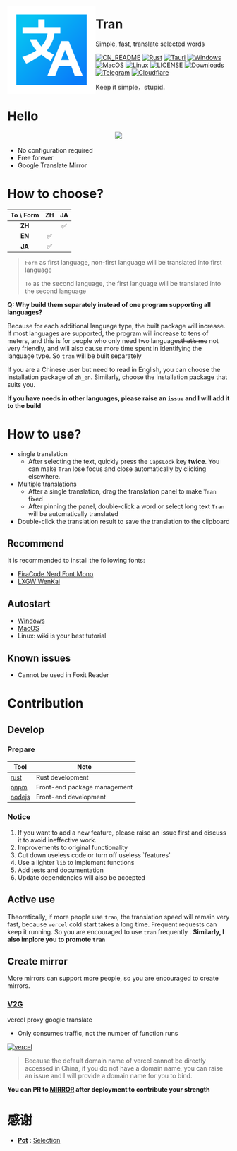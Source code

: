 <a href="https://github.com/Borber/tran"><img width="200px" src="public/icon.png" align="left"/></a>

# Tran

Simple, fast, translate selected words

[![CN_README](https://img.shields.io/badge/-CN_README-yellow?color=%2307baf3&style=for-the-badge&logoColor=white)](./README.md)
[![Rust](https://img.shields.io/badge/-Rust-orange?logo=rust&style=for-the-badge&logoColor=white)](https://www.rust-lang.org/)
[![Tauri](https://img.shields.io/badge/Tauri-blue?logo=tauri&color=1B1B1D&style=for-the-badge)](https://tauri.app/)
[![Windows](https://img.shields.io/badge/-Windows-blue?logo=windows&style=for-the-badge&logoColor=white)](https://github.com/Borber/tran/releases)
[![MacOS](https://img.shields.io/badge/-macOS-black?&logo=apple&style=for-the-badge&logoColor=white)](https://github.com/Borber/tran/releases)
[![Linux](https://img.shields.io/badge/-Linux-yellow?logo=linux&style=for-the-badge&logoColor=white)](https://github.com/Borber/tran/releases)
[![LICENSE](https://img.shields.io/github/license/borber/tran?color=%2398cbed&logo=rust&style=for-the-badge)](https://github.com/Borber/tran?tab=GPL-3.0-1-ov-file)
[![Downloads](https://img.shields.io/github/downloads/Borber/tran/total.svg?style=for-the-badge&color=82E0AA&logo=github)](https://github.com/Borber/tran/releases)
[![Telegram](https://img.shields.io/badge/-Telegram-yellow?style=for-the-badge&color=25a3e1&logo=telegram)](https://t.me/tran_rust)
[![Cloudflare](https://img.shields.io/badge/-Cloudflare-yellow?style=for-the-badge&color=555555&logo=cloudflare)](https://www.cloudflare.com/)

> **Keep it simple，stupid.**

# Hello

<div align="center">
    <a href="https://github.com/Borber/tran" target="_blank" alt="Tran">
        <img src="https://fastly.jsdelivr.net/gh/Borber/PublicPic1/tran/v1/tran-new-panel.png">
    </a>
</div>

-   No configuration required
-   Free forever
-   Google Translate Mirror

# How to choose?

<div align="center">

| **To \ Form** | **ZH** | **JA** |
| :-----------: | :----: | :----: |
|    **ZH**     |        |   ✅   |
|    **EN**     |   ✅   |        |
|    **JA**     |   ✅   |        |

</div>

> `Form` as first language, non-first language will be translated into first language
>
> `To` as the second language, the first language will be translated into the second language

**Q: Why build them separately instead of one program supporting all languages?**

Because for each additional language type, the built package will increase. If most languages ​​are supported, the program will increase to tens of meters, and this is for people who only need two languages ​​​​~~that’s me~~ not very friendly, and will also cause more time spent in identifying the language type. So `tran` will be built separately

If you are a Chinese user but need to read in English, you can choose the installation package of `zh_en`. Similarly, choose the installation package that suits you.

**If you have needs in other languages, please raise an `issue` and I will add it to the build**

# How to use?

-   single translation
    -   After selecting the text, quickly press the `CapsLock` key **twice**. You can make `Tran` lose focus and close automatically by clicking elsewhere.
-   Multiple translations
    -   After a single translation, drag the translation panel to make `Tran` fixed
    -   After pinning the panel, double-click a word or select long text `Tran` will be automatically translated
-   Double-click the translation result to save the translation to the clipboard

## Recommend

It is recommended to install the following fonts:

-   [FiraCode Nerd Font Mono](https://github.com/ryanoasis/nerd-fonts/releases/download/v3.1.1/FiraCode.zip)
-   [LXGW WenKai](https://github.com/lxgw/LxgwWenKai)

## Autostart

-   [Windows](https://support.microsoft.com/zh-cn/windows/%E5%9C%A8-windows-10-%E4%B8%AD%E6%B7%BB%E5%8A%A0%E5%9C%A8%E5%90%AF%E5%8A%A8%E6%97%B6%E8%87%AA%E5%8A%A8%E8%BF%90%E8%A1%8C%E7%9A%84%E5%BA%94%E7%94%A8-150da165-dcd9-7230-517b-cf3c295d89dd)
-   [MacOS](https://support.apple.com/zh-cn/guide/mac-help/mh15189/mac)
-   Linux: wiki is your best tutorial

## Known issues

-   Cannot be used in Foxit Reader

# Contribution

## Develop

### Prepare

| Tool                                            | Note                         |
| ----------------------------------------------- | ---------------------------- |
| [rust](https://www.rust-lang.org/tools/install) | Rust development             |
| [pnpm](https://pnpm.io/installation)            | Front-end package management |
| [nodejs](https://nodejs.org/)                   | Front-end development        |

### Notice

1. If you want to add a new feature, please raise an issue first and discuss it to avoid ineffective work.
2. Improvements to original functionality
3. Cut down useless code or turn off useless `features'
4. Use a lighter `lib` to implement functions
5. Add tests and documentation
6. Update dependencies will also be accepted

## Active use

Theoretically, if more people use `tran`, the translation speed will remain very fast, because `vercel` cold start takes a long time. Frequent requests can keep it running. So you are encouraged to use `tran` frequently . **Similarly, I also implore you to promote `tran`**

## Create mirror

More mirrors can support more people, so you are encouraged to create mirrors.

### [V2G](https://github.com/Borber/v2g)

vercel proxy google translate

-   Only consumes traffic, not the number of function runs

[![vercel](https://vercel.com/button)](https://vercel.com/import/project?template=https://github.com/Borber/v2g)

> Because the default domain name of vercel cannot be directly accessed in China, if you do not have a domain name, you can raise an issue and I will provide a domain name for you to bind.

**You can PR to [MIRROR](https://github.com/Borber/tran/blob/master/resource/mirror.json) after deployment to contribute your strength**

# 感谢

-   **[Pot](https://github.com/pot-app/pot-desktop)** : [Selection](https://github.com/pot-app/Selection)
